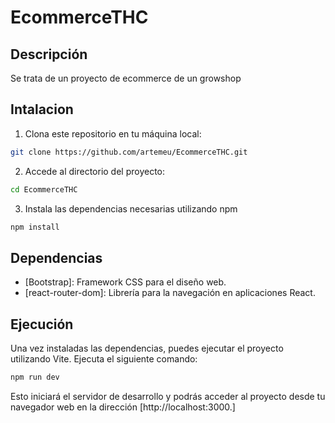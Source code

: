# EcommerceTHC

## Descripción

Se trata de un proyecto de ecommerce de un growshop

## Intalacion

1. Clona este repositorio en tu máquina local:

```sh
git clone https://github.com/artemeu/EcommerceTHC.git
```

2. Accede al directorio del proyecto:

```sh
cd EcommerceTHC
```

3. Instala las dependencias necesarias utilizando npm

```sh
npm install
```

## Dependencias

- [Bootstrap]: Framework CSS para el diseño web.
- [react-router-dom]: Librería para la navegación en aplicaciones React.

## Ejecución

Una vez instaladas las dependencias, puedes ejecutar el proyecto utilizando Vite. Ejecuta el siguiente comando:

```sh
npm run dev
```

Esto iniciará el servidor de desarrollo y podrás acceder al proyecto desde tu navegador web en la dirección [http://localhost:3000.]
